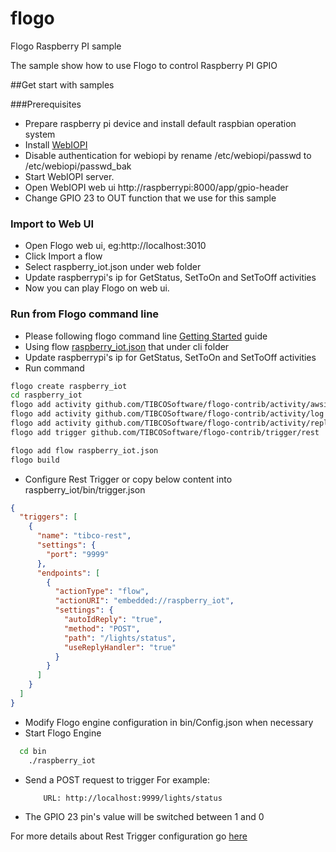 # flogo
Flogo Raspberry PI sample

The sample show how to use Flogo to control Raspberry PI GPIO

##Get start with samples

###Prerequisites

* Prepare raspberry pi device and install default raspbian operation system
* Install [WebIOPI](http://webiopi.trouch.com/INSTALL.html)
* Disable authentication for webiopi by rename /etc/webiopi/passwd to /etc/webiopi/passwd_bak
* Start WebIOPI server.
* Open WebIOPI web ui http://raspberrypi:8000/app/gpio-header
* Change GPIO 23 to OUT function that we use for this sample

### Import to Web UI
	
* Open Flogo web ui, eg:http://localhost:3010
* Click Import a flow
* Select raspberry_iot.json under web folder
* Update raspberrypi's ip for GetStatus, SetToOn and SetToOff activities
* Now you can play Flogo on web ui.

### Run from Flogo command line

* Please following flogo command line [Getting Started](https://github.com/TIBCOSoftware/flogo-cli#getting-started) guide
* Using flow [raspberry_iot.json](https://github.com/TIBCOSoftware/flogo/blob/master/samples/raspberry_iot/cli/raspberry_iot.json) that under cli folder
* Update raspberrypi's ip for GetStatus, SetToOn and SetToOff activities
* Run command

```bash
flogo create raspberry_iot
cd raspberry_iot
flogo add activity github.com/TIBCOSoftware/flogo-contrib/activity/awsiot
flogo add activity github.com/TIBCOSoftware/flogo-contrib/activity/log
flogo add activity github.com/TIBCOSoftware/flogo-contrib/activity/reply
flogo add trigger github.com/TIBCOSoftware/flogo-contrib/trigger/rest

flogo add flow raspberry_iot.json
flogo build

```
	
* Configure Rest Trigger or copy below content into raspberry_iot/bin/trigger.json

```json
{
  "triggers": [
    {
      "name": "tibco-rest",
      "settings": {
        "port": "9999"
      },
      "endpoints": [
        {
          "actionType": "flow",
          "actionURI": "embedded://raspberry_iot",
          "settings": {
            "autoIdReply": "true",
            "method": "POST",
            "path": "/lights/status",
            "useReplyHandler": "true"
          }
        }
      ]
    }
  ]
}
```

* Modify Flogo engine configuration in bin/Config.json when necessary
* Start Flogo Engine 
```bash
  cd bin
	./raspberry_iot
```
* Send a POST request to trigger
    For example:
    ```
        URL: http://localhost:9999/lights/status
    ```
* The GPIO 23 pin's value will be switched between 1 and 0


For more details about Rest Trigger configuration go [here](https://github.com/TIBCOSoftware/flogo-contrib/tree/master/trigger/rest#example-configurations)